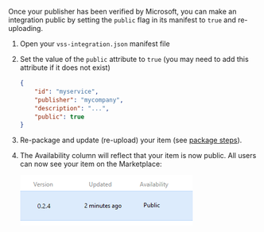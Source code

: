 Once your publisher has been verified by Microsoft, you can make an integration public by setting the `public` flag in its manifest to `true` and re-uploading.

1. Open your `vss-integration.json` manifest file
3. Set the value of the `public` attribute to `true` (you may need to add this attribute if it does not exist)
   ```json
   {
       "id": "myservice",
       "publisher": "mycompany",
       "description": "...",
       "public": true
   }
   ```
4. Re-package and update (re-upload) your item (see [package steps](#package)).
5. The Availability column will reflect that your item is now public. All users can now see your item on the Marketplace:

   ![avail](../_img/public-availability.png)